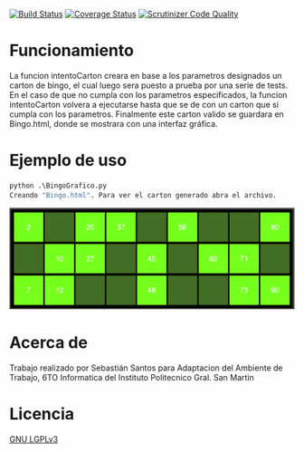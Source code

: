 [![Build Status](https://travis-ci.org/Sebastian052001/bingo.svg?branch=master)](https://travis-ci.org/Sebastian052001/bingo)
[![Coverage Status](https://coveralls.io/repos/github/Sebastian052001/bingo/badge.svg?branch=master)](https://coveralls.io/github/Sebastian052001/bingo?branch=master)
[![Scrutinizer Code Quality](https://scrutinizer-ci.com/g/Sebastian052001/bingo/badges/quality-score.png?b=master)](https://scrutinizer-ci.com/g/Sebastian052001/bingo/?branch=master)
# Funcionamiento
La funcion intentoCarton creara en base a los parametros designados un carton de bingo, el cual luego sera puesto a prueba por una serie de tests. En el caso de que no cumpla con los parametros especificados, la funcion intentoCarton volvera a ejecutarse hasta que se de con un carton que si cumpla con los parametros. Finalmente este carton valido se guardara en Bingo.html, donde se mostrara con una interfaz gráfica.
# Ejemplo de uso
```python
python .\BingoGrafico.py
Creando "Bingo.html". Para ver el carton generado abra el archivo.
```
![Imagen de ejemplo bingo](https://github.com/Sebastian052001/bingo/blob/master/Ejemplo%20BingoGrafico.png)
# Acerca de
Trabajo realizado por Sebastián Santos para Adaptacion del Ambiente de Trabajo, 6TO Informatica del Instituto Politecnico Gral. San Martin
# Licencia 
[GNU LGPLv3](https://choosealicense.com/licenses/lgpl-3.0/)


